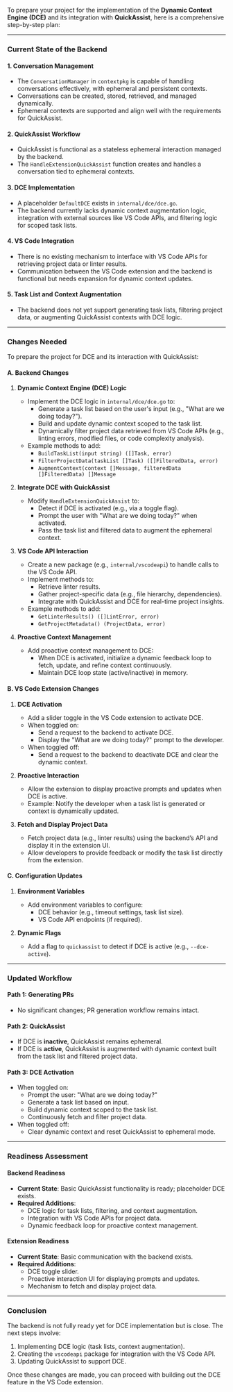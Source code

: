 To prepare your project for the implementation of the **Dynamic Context Engine (DCE)** and its integration with **QuickAssist**, here is a comprehensive step-by-step plan:

---

### **Current State of the Backend**
#### 1. **Conversation Management**
   - The `ConversationManager` in `contextpkg` is capable of handling conversations effectively, with ephemeral and persistent contexts.
   - Conversations can be created, stored, retrieved, and managed dynamically.
   - Ephemeral contexts are supported and align well with the requirements for QuickAssist.

#### 2. **QuickAssist Workflow**
   - QuickAssist is functional as a stateless ephemeral interaction managed by the backend.
   - The `HandleExtensionQuickAssist` function creates and handles a conversation tied to ephemeral contexts.

#### 3. **DCE Implementation**
   - A placeholder `DefaultDCE` exists in `internal/dce/dce.go`.
   - The backend currently lacks dynamic context augmentation logic, integration with external sources like VS Code APIs, and filtering logic for scoped task lists.

#### 4. **VS Code Integration**
   - There is no existing mechanism to interface with VS Code APIs for retrieving project data or linter results.
   - Communication between the VS Code extension and the backend is functional but needs expansion for dynamic context updates.

#### 5. **Task List and Context Augmentation**
   - The backend does not yet support generating task lists, filtering project data, or augmenting QuickAssist contexts with DCE logic.

---

### **Changes Needed**
To prepare the project for DCE and its interaction with QuickAssist:

#### **A. Backend Changes**
1. **Dynamic Context Engine (DCE) Logic**
   - Implement the DCE logic in `internal/dce/dce.go` to:
     - Generate a task list based on the user's input (e.g., "What are we doing today?").
     - Build and update dynamic context scoped to the task list.
     - Dynamically filter project data retrieved from VS Code APIs (e.g., linting errors, modified files, or code complexity analysis).
   - Example methods to add:
     - `BuildTaskList(input string) ([]Task, error)`
     - `FilterProjectData(taskList []Task) ([]FilteredData, error)`
     - `AugmentContext(context []Message, filteredData []FilteredData) []Message`

2. **Integrate DCE with QuickAssist**
   - Modify `HandleExtensionQuickAssist` to:
     - Detect if DCE is activated (e.g., via a toggle flag).
     - Prompt the user with "What are we doing today?" when activated.
     - Pass the task list and filtered data to augment the ephemeral context.

3. **VS Code API Interaction**
   - Create a new package (e.g., `internal/vscodeapi`) to handle calls to the VS Code API.
   - Implement methods to:
     - Retrieve linter results.
     - Gather project-specific data (e.g., file hierarchy, dependencies).
     - Integrate with QuickAssist and DCE for real-time project insights.
   - Example methods to add:
     - `GetLinterResults() ([]LintError, error)`
     - `GetProjectMetadata() (ProjectData, error)`

4. **Proactive Context Management**
   - Add proactive context management to DCE:
     - When DCE is activated, initialize a dynamic feedback loop to fetch, update, and refine context continuously.
     - Maintain DCE loop state (active/inactive) in memory.

#### **B. VS Code Extension Changes**
1. **DCE Activation**
   - Add a slider toggle in the VS Code extension to activate DCE.
   - When toggled on:
     - Send a request to the backend to activate DCE.
     - Display the "What are we doing today?" prompt to the developer.
   - When toggled off:
     - Send a request to the backend to deactivate DCE and clear the dynamic context.

2. **Proactive Interaction**
   - Allow the extension to display proactive prompts and updates when DCE is active.
   - Example: Notify the developer when a task list is generated or context is dynamically updated.

3. **Fetch and Display Project Data**
   - Fetch project data (e.g., linter results) using the backend’s API and display it in the extension UI.
   - Allow developers to provide feedback or modify the task list directly from the extension.

#### **C. Configuration Updates**
1. **Environment Variables**
   - Add environment variables to configure:
     - DCE behavior (e.g., timeout settings, task list size).
     - VS Code API endpoints (if required).

2. **Dynamic Flags**
   - Add a flag to `quickassist` to detect if DCE is active (e.g., `--dce-active`).

---

### **Updated Workflow**
#### Path 1: Generating PRs
- No significant changes; PR generation workflow remains intact.

#### Path 2: QuickAssist
- If DCE is **inactive**, QuickAssist remains ephemeral.
- If DCE is **active**, QuickAssist is augmented with dynamic context built from the task list and filtered project data.

#### Path 3: DCE Activation
- When toggled on:
  - Prompt the user: "What are we doing today?"
  - Generate a task list based on input.
  - Build dynamic context scoped to the task list.
  - Continuously fetch and filter project data.
- When toggled off:
  - Clear dynamic context and reset QuickAssist to ephemeral mode.

---

### **Readiness Assessment**
#### Backend Readiness
- **Current State**: Basic QuickAssist functionality is ready; placeholder DCE exists.
- **Required Additions**:
  - DCE logic for task lists, filtering, and context augmentation.
  - Integration with VS Code APIs for project data.
  - Dynamic feedback loop for proactive context management.

#### Extension Readiness
- **Current State**: Basic communication with the backend exists.
- **Required Additions**:
  - DCE toggle slider.
  - Proactive interaction UI for displaying prompts and updates.
  - Mechanism to fetch and display project data.

---

### **Conclusion**
The backend is not fully ready yet for DCE implementation but is close. The next steps involve:
1. Implementing DCE logic (task lists, context augmentation).
2. Creating the `vscodeapi` package for integration with the VS Code API.
3. Updating QuickAssist to support DCE.

Once these changes are made, you can proceed with building out the DCE feature in the VS Code extension.